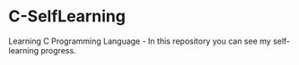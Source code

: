 # C-SelfLearning
Learning C Programming Language - In this repository you can see my self-learning progress.
